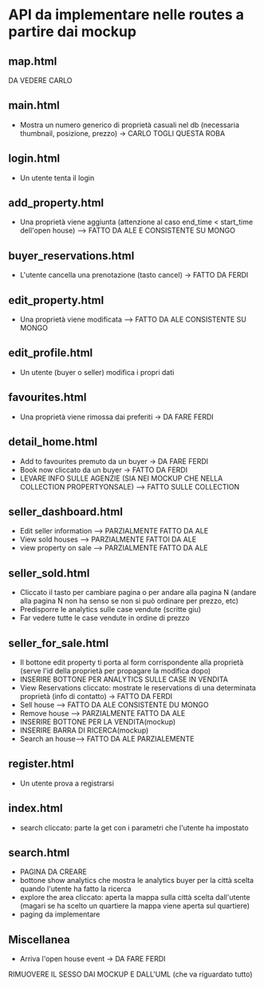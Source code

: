 # API da implementare nelle routes a partire dai mockup

## map.html

DA VEDERE CARLO

## main.html

- Mostra un numero generico di proprietà casuali nel db (necessaria thumbnail, posizione, prezzo) -> CARLO TOGLI QUESTA ROBA

## login.html

- Un utente tenta il login

## add_property.html

- Una proprietà viene aggiunta (attenzione al caso end_time < start_time dell'open house) --> FATTO DA ALE E CONSISTENTE SU MONGO

## buyer_reservations.html

- L'utente cancella una prenotazione (tasto cancel) -> FATTO DA FERDI

## edit_property.html

- Una proprietà viene modificata --> FATTO DA ALE CONSISTENTE SU MONGO

## edit_profile.html

- Un utente (buyer o seller) modifica i propri dati

## favourites.html

- Una proprietà viene rimossa dai preferiti -> DA FARE FERDI

## detail_home.html

- Add to favourites premuto da un buyer -> DA FARE FERDI
- Book now cliccato da un buyer -> FATTO DA FERDI
- LEVARE INFO SULLE AGENZIE (SIA NEI MOCKUP CHE NELLA COLLECTION PROPERTYONSALE)  --> FATTO SULLE COLLECTION

## seller_dashboard.html

- Edit seller information --> PARZIALMENTE FATTO DA ALE
- View sold houses  --> PARZIALMENTE FATTOI DA ALE
- view property on sale --> PARZIALMENTE FATTO DA ALE

## seller_sold.html

- Cliccato il tasto per cambiare pagina o per andare alla pagina N (andare alla pagina N non ha senso se non si può ordinare per prezzo, etc)
- Predisporre le analytics sulle case vendute (scritte giu)
- Far vedere tutte le case vendute in ordine di prezzo

## seller_for_sale.html

- Il bottone edit property ti porta al form corrispondente alla proprietà (serve l'id della proprietà per propagare la modifica dopo)
- INSERIRE BOTTONE PER ANALYTICS SULLE CASE IN VENDITA
- View Reservations cliccato: mostrate le reservations di una determinata proprietà (info di contatto) -> FATTO DA FERDI
- Sell house --> FATTO DA ALE CONSISTENTE DU MONGO  
- Remove house --> PARZIALMENTE FATTO DA ALE
- INSERIRE BOTTONE PER LA VENDITA(mockup)
- INSERIRE BARRA DI RICERCA(mockup)
- Search an house--> FATTO DA ALE PARZIALEMENTE

## register.html

- Un utente prova a registrarsi

## index.html

- search cliccato: parte la get con i parametri che l'utente ha impostato 

## search.html

- PAGINA DA CREARE
- bottone show analytics che mostra le analytics buyer per la città scelta quando l'utente ha fatto la ricerca
- explore the area cliccato: aperta la mappa sulla città scelta dall'utente (magari se ha scelto un quartiere la mappa viene aperta sul quartiere)
- paging da implementare

## Miscellanea

- Arriva l'open house event -> DA FARE FERDI

RIMUOVERE IL SESSO DAI MOCKUP E DALL'UML (che va riguardato tutto)